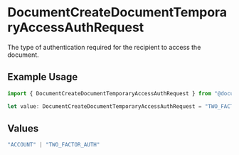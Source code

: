 # DocumentCreateDocumentTemporaryAccessAuthRequest

The type of authentication required for the recipient to access the document.

## Example Usage

```typescript
import { DocumentCreateDocumentTemporaryAccessAuthRequest } from "@documenso/sdk-typescript/models/operations";

let value: DocumentCreateDocumentTemporaryAccessAuthRequest = "TWO_FACTOR_AUTH";
```

## Values

```typescript
"ACCOUNT" | "TWO_FACTOR_AUTH"
```